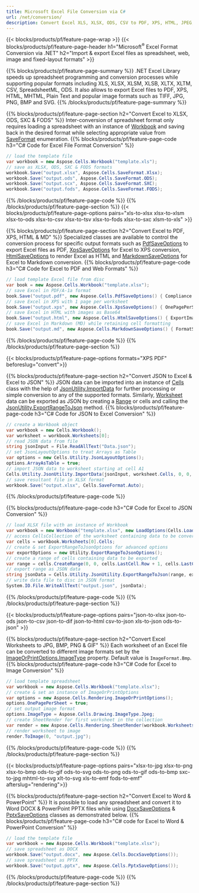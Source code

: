 ```yaml
---
title: Microsoft Excel File Conversion via C# 
url: /net/conversion/
description: Convert Excel XLS, XLSX, ODS, CSV to PDF, XPS, HTML, JPEG, HTML and many other popular formats with just few lines of C# code.
---
```


{{< blocks/products/pf/feature-page-wrap >}}
{{< blocks/products/pf/feature-page-header h1="Microsoft<sup>&reg;</sup> Excel Format Conversion via .NET" h2="Import & export Excel files as spreadsheet, web, image and fixed-layout formats" >}}

{{% blocks/products/pf/feature-page-summary %}}
.NET Excel Library speeds up spreadsheet programming and conversion processes while supporting popular formats including XLS, XLSX, XLSM, XLSB, XLTX, XLTM, CSV, SpreadsheetML, ODS. It also allows to export Excel files to PDF, XPS, HTML, MHTML, Plain Text and popular image formats such as TIFF, JPG, PNG, BMP and SVG.
{{% /blocks/products/pf/feature-page-summary  %}}

{{% blocks/products/pf/feature-page-section  h2="Convert Excel to XLSX, ODS, SXC & FODS" %}}
Inter-conversion of spreadsheet format only requires loading a spreadsheet with an instance of [Workbook](https://apireference.aspose.com/cells/net/aspose.cells/workbook) and saving back in the desired format while selecting appropriate value from [SaveFormat](https://apireference.aspose.com/cells/net/aspose.cells/saveformat) enumeration.
{{% blocks/products/pf/feature-page-code h3="C# Code for Excel File Format Conversion" %}}

```cs
// load the template file
var workbook = new Aspose.Cells.Workbook("template.xls");
// save as XLSX, ODS, SXC & FODS formats
workbook.Save("output.xlsx", Aspose.Cells.SaveFormat.Xlsx);
workbook.Save("output.ods", Aspose.Cells.SaveFormat.ODS);
workbook.Save("output.scx", Aspose.Cells.SaveFormat.SXC);
workbook.Save("output.fods", Aspose.Cells.SaveFormat.FODS);
```
{{% /blocks/products/pf/feature-page-code  %}}
{{% /blocks/products/pf/feature-page-section %}}
{{< blocks/products/pf/feature-page-options pairs="xls-to-xlsx xlsx-to-xlsm xlsx-to-ods xlsx-to-csv xlsx-to-tsv xlsx-to-fods xlsx-to-sxc xlsm-to-xls" >}}


{{% blocks/products/pf/feature-page-section  h2="Convert Excel to PDF, XPS, HTML & MD" %}}
Specialized classes are available to control the conversion process for specific output formats such as [PdfSaveOptions](https://apireference.aspose.com/cells/net/aspose.cells/pdfsaveoptions) to export Excel files as PDF, [XpsSaveOptions](https://apireference.aspose.com/cells/net/aspose.cells/xpssaveoptions) for Excel to XPS conversion, [HtmlSaveOptions](https://apireference.aspose.com/cells/net/aspose.cells/htmlsaveoptions) to render Excel as HTML and [MarkdownSaveOptions](https://apireference.aspose.com/cells/net/aspose.cells/markdownsaveoptions) for Excel to Markdown conversion. 
{{% blocks/products/pf/feature-page-code h3="C# Code for Excel to PDF and Web Formats" %}}

```cs
// load template Excel file from disc
var book = new Aspose.Cells.Workbook("template.xlsx");
// save Excel in PDF/A-1a format
book.Save("output.pdf", new Aspose.Cells.PdfSaveOptions() { Compliance = PdfComplianceVersion.PdfA1a });
// save Excel in XPS with 1 page per worksheet
book.Save("output.xps", new Aspose.Cells.XpsSaveOptions() { OnePagePerSheet = true });
// save Excel in HTML with images as Base64
book.Save("output.html", new Aspose.Cells.HtmlSaveOptions() { ExportImagesAsBase64 = true });
// save Excel in Markdown (MD) while retaining cell formatting
book.Save("output.md", new Aspose.Cells.MarkdownSaveOptions() { FormatStrategy = Cells.CellValueFormatStrategy.CellStyle });
```
{{% /blocks/products/pf/feature-page-code  %}}
{{% /blocks/products/pf/feature-page-section %}}

{{< blocks/products/pf/feature-page-options formats="XPS PDF" beforeslug="convert">}}

{{% blocks/products/pf/feature-page-section  h2="Convert JSON to Excel & Excel to JSON" %}}
JSON data can be imported into an instance of [Cells](https://apireference.aspose.com/cells/net/aspose.cells/cells) class with the help of [JsonUtility.ImportData](https://apireference.aspose.com/cells/net/aspose.cells.utility/jsonutility/methods/importdata) for further processing or simple conversion to any of the supported formats. Similarly, [Worksheet](https://apireference.aspose.com/cells/net/aspose.cells/worksheet) data can be exported as JSON by creating a [Range](https://apireference.aspose.com/cells/net/aspose.cells/range) or cells and calling the [JsonUtility.ExportRangeToJson](https://apireference.aspose.com/cells/net/aspose.cells.utility/jsonutility/methods/exportrangetojson) method.
{{% blocks/products/pf/feature-page-code h3="C# Code for JSON to Excel Conversion" %}}
```cs
// create a Workbook object
var workbook = new Cells.Workbook();
var worksheet = workbook.Worksheets[0];
// read JSON data from file
string jsonInput = File.ReadAllText("Data.json");
// set JsonLayoutOptions to treat Arrays as Table
var options = new Cells.Utility.JsonLayoutOptions();
options.ArrayAsTable = true;
// import JSON data to worksheet starting at cell A1
Cells.Utility.JsonUtility.ImportData(jsonInput, worksheet.Cells, 0, 0, options);
// save resultant file in XLSX format
workbook.Save("output.xlsx", Cells.SaveFormat.Auto); 
```
{{% /blocks/products/pf/feature-page-code %}}

{{% blocks/products/pf/feature-page-code h3="C# Code for Excel to JSON Conversion" %}}
```cs
// load XLSX file with an instance of Workbook
var workbook = new Workbook("template.xlsx", new LoadOptions(Cells.LoadFormat.Auto));
// access CellsCollection of the worksheet containing data to be converted
var cells = workbook.Worksheets[0].Cells;
// create & set ExportRangeToJsonOptions for advanced options
var exportOptions = new Utility.ExportRangeToJsonOptions();
// create a range of cells containing data to be exported
var range = cells.CreateRange(0, 0, cells.LastCell.Row + 1, cells.LastCell.Column + 1);
// export range as JSON data
string jsonData = Cells.Utility.JsonUtility.ExportRangeToJson(range, exportOptions);
// write data file to disc in JSON format
System.IO.File.WriteAllText("output.json", jsonData); 
```
{{% /blocks/products/pf/feature-page-code %}}
{{% /blocks/products/pf/feature-page-section %}}

{{< blocks/products/pf/feature-page-options pairs="json-to-xlsx json-to-ods json-to-csv json-to-dif json-to-html csv-to-json xls-to-json ods-to-json" >}}

{{% blocks/products/pf/feature-page-section  h2="Convert Excel Worksheets to JPG, BMP, PNG & GIF" %}}
Each worksheet of an Excel file can be converted to different image formats set by the [ImageOrPrintOptions.ImageType](https://apireference.aspose.com/cells/net/aspose.cells.rendering/imageorprintoptions/properties/imagetype) property. Default value is `ImageFormat.Bmp`.
{{% blocks/products/pf/feature-page-code h3="C# Code for Excel to Image Conversion" %}}
```cs
// load template spreadsheet
var workbook = new Aspose.Cells.Workbook("template.xlsx");
// create & set an instance of ImageOrPrintOptions
var options = new Aspose.Cells.Rendering.ImageOrPrintOptions();
options.OnePagePerSheet = true;
// set output image format
options.ImageType = Aspose.Cells.Drawing.ImageType.Jpeg;
// create SheetRender for first worksheet in the collection
var render = new Aspose.Cells.Rendering.SheetRender(workbook.Worksheets[0], options);
// render worksheet to image
render.ToImage(0, "output.jpg");
```
{{% /blocks/products/pf/feature-page-code %}}
{{% /blocks/products/pf/feature-page-section %}}

{{< blocks/products/pf/feature-page-options pairs="xlsx-to-jpg xlsx-to-png xlsx-to-bmp ods-to-gif ods-to-svg ods-to-png ods-to-gif ods-to-bmp sxc-to-jpg mhtml-to-svg xlt-to-svg xls-to-emf fods-to-emf" afterslug="rendering">}}

{{% blocks/products/pf/feature-page-section  h2="Convert Excel to Word & PowerPoint" %}}
It is possible to load any spreadsheet and convert it to Word DOCX & PowerPoint PPTX files while using [DocxSaveOptions](https://apireference.aspose.com/cells/net/aspose.cells/docxsaveoptions) & [PptxSaveOptions](https://apireference.aspose.com/cells/net/aspose.cells/pptxsaveoptions) classes as demonstrated below.
{{% blocks/products/pf/feature-page-code h3="C# code for Excel to Word & PowerPoint Conversion" %}}
```cs
// load the template file
var workbook = new Aspose.Cells.Workbook("template.xlsx");
// save spreadsheet as DOCX
workbook.Save("output.docx", new Aspose.Cells.DocxSaveOptions());
// save spreadsheet as PPTX
workbook.Save("output.pptx", new Aspose.Cells.PptxSaveOptions());
```
{{% /blocks/products/pf/feature-page-code %}}
{{% /blocks/products/pf/feature-page-section %}}